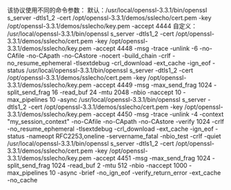 该协议使用不同的命令参数：
默认：/usr/local/openssl-3.3.1/bin/openssl s_server -dtls1_2 -cert /opt/openssl-3.3.1/demos/sslecho/cert.pem -key /opt/openssl-3.3.1/demos/sslecho/key.pem -accept 4444
自定义：
 /usr/local/openssl-3.3.1/bin/openssl s_server -dtls1_2 -cert /opt/openssl-3.3.1/demos/sslecho/cert.pem -key /opt/openssl-3.3.1/demos/sslecho/key.pem -accept 4448 -msg -trace -unlink -6 -no-CAfile -no-CApath -no-CAstore -nocert -build_chain -crlf -no_resume_ephemeral -tlsextdebug -crl_download -ext_cache -ign_eof -status
 /usr/local/openssl-3.3.1/bin/openssl s_server -dtls1_2 -cert /opt/openssl-3.3.1/demos/sslecho/cert.pem -key /opt/openssl-3.3.1/demos/sslecho/key.pem -accept 4449 -msg -max_send_frag 1024 -split_send_frag 16 -read_buf 24 -mtu 2048 -nbio -naccept 10 -max_pipelines 10 -async
  /usr/local/openssl-3.3.1/bin/openssl s_server -dtls1_2 -cert /opt/openssl-3.3.1/demos/sslecho/cert.pem -key /opt/openssl-3.3.1/demos/sslecho/key.pem -accept 4450 -msg -trace -unlink -4 -context "my_session_context" -no-CAfile -no-CApath -no-CAstore -verify 1024  -crlf -no_resume_ephemeral  -tlsextdebug -crl_download -ext_cache -ign_eof -status -nameopt RFC2253,oneline -servername_fatal -nbio_test -crlf -quiet
  /usr/local/openssl-3.3.1/bin/openssl  s_server -dtls1_2 -cert /opt/openssl-3.3.1/demos/sslecho/cert.pem -key /opt/openssl-3.3.1/demos/sslecho/key.pem -accept 4451 -msg -max_send_frag 1024 -split_send_frag 1024 -read_buf 2 -mtu 512 -nbio -naccept 1000 -max_pipelines 10 -async -brief -no_ign_eof -verify_return_error -ext_cache -no_cache

